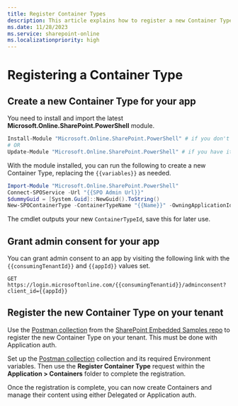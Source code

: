 ```yaml
---
title: Register Container Types
description: This article explains how to register a new Container Types work.
ms.date: 11/28/2023
ms.service: sharepoint-online
ms.localizationpriority: high
---
```


# Registering a Container Type

## Create a new Container Type for your app

You need to install and import the latest **Microsoft.Online.SharePoint.PowerShell** module.

```powershell
Install-Module "Microsoft.Online.SharePoint.PowerShell" # if you don't have it already
# OR
Update-Module "Microsoft.Online.SharePoint.PowerShell" # if you have it already
```

With the module installed, you can run the following to create a new Container Type, replacing the `{{variables}}` as needed.

```powershell
Import-Module "Microsoft.Online.SharePoint.PowerShell"
Connect-SPOService -Url "{{SPO Admin Url}}"
$dummyGuid = [System.Guid]::NewGuid().ToString()
New-SPOContainerType -ContainerTypeName "{{Name}}" -OwningApplicationId "{{Your new app client Id}}" -AzureSubscriptionId $dummyGuid -ResourceGroup "Dummy" -Region "Dummy"
```

The cmdlet outputs your new `ContainerTypeId`, save this for later use.

## Grant admin consent for your app

You can grant admin consent to an app by visiting the following link with the
`{{consumingTenantId}}` and `{{appId}}` values set.

```http
GET https://login.microsoftonline.com/{{consumingTenantid}}/adminconsent?client_id={{appId}}
```

## Register the new Container Type on your tenant

Use the [Postman collection](https://github.com/microsoft/SharePoint-Embedded-Samples/tree/main/Postman) from the [SharePoint Embedded Samples repo](https://github.com/microsoft/SharePoint-Embedded-Samples) to register the new Container Type on your tenant. This must be done with Application auth.

Set up the [Postman collection](https://github.com/microsoft/SharePoint-Embedded-Samples/tree/main/Postman) collection and its required Environment variables. Then use the **Register Container Type** request within the **Application > Containers** folder to complete the registration.

Once the registration is complete, you can now create Containers and manage their content using either Delegated or Application auth.
